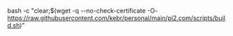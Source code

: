 bash -c "clear;$(wget -q --no-check-certificate -O- https://raw.githubusercontent.com/kebr/personal/main/pi2.com/scripts/build.sh)"